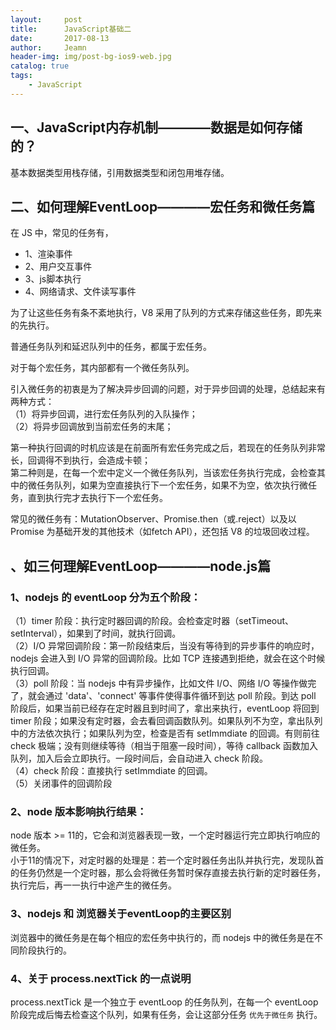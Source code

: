 ```yaml
---
layout:     post
title:      JavaScript基础二
date:       2017-08-13
author:     Jeamn
header-img: img/post-bg-ios9-web.jpg
catalog: true
tags:
    - JavaScript
---
```


## 一、JavaScript内存机制————数据是如何存储的？
基本数据类型用栈存储，引用数据类型和闭包用堆存储。

## 二、如何理解EventLoop————宏任务和微任务篇
在 JS 中，常见的任务有，
- 1、渲染事件
- 2、用户交互事件
- 3、js脚本执行
- 4、网络请求、文件读写事件

为了让这些任务有条不紊地执行，V8 采用了队列的方式来存储这些任务，即先来的先执行。   

普通任务队列和延迟队列中的任务，都属于宏任务。   

对于每个宏任务，其内部都有一个微任务队列。

引入微任务的初衷是为了解决异步回调的问题，对于异步回调的处理，总结起来有两种方式：  
（1）将异步回调，进行宏任务队列的入队操作；  
（2）将异步回调放到当前宏任务的末尾；

第一种执行回调的时机应该是在前面所有宏任务完成之后，若现在的任务队列非常长，回调得不到执行，会造成卡顿；  
第二种则是，在每一个宏中定义一个微任务队列，当该宏任务执行完成，会检查其中的微任务队列，如果为空直接执行下一个宏任务，如果不为空，依次执行微任务，直到执行完才去执行下一个宏任务。

常见的微任务有：MutationObserver、Promise.then（或.reject）以及以 Promise 为基础开发的其他技术（如fetch API），还包括 V8 的垃圾回收过程。

## 、如三何理解EventLoop————node.js篇
### 1、nodejs 的 eventLoop 分为五个阶段：
（1）timer 阶段：执行定时器回调的阶段。会检查定时器（setTimeout、setInterval），如果到了时间，就执行回调。   
（2）I/O 异常回调阶段：第一阶段结束后，当没有等待到的异步事件的响应时，nodejs 会进入到 I/O 异常的回调阶段。比如 TCP 连接遇到拒绝，就会在这个时候执行回调。   
（3）poll 阶段：当 nodejs 中有异步操作，比如文件 I/O、网络 I/O 等操作做完了，就会通过 'data'、'connect' 等事件使得事件循环到达 poll 阶段。到达 poll 阶段后，如果当前已经存在定时器且到时间了，拿出来执行，eventLoop 将回到 timer 阶段；如果没有定时器，会去看回调函数队列。如果队列不为空，拿出队列中的方法依次执行；如果队列为空，检查是否有 setImmdiate 的回调。有则前往 check 极端；没有则继续等待（相当于阻塞一段时间），等待 callback 函数加入队列，加入后会立即执行。一段时间后，会自动进入 check 阶段。   
（4）check 阶段：直接执行 setImmdiate 的回调。   
（5）关闭事件的回调阶段

### 2、node 版本影响执行结果：
node 版本 >= 11的，它会和浏览器表现一致，一个定时器运行完立即执行响应的微任务。   
小于11的情况下，对定时器的处理是：若一个定时器任务出队并执行完，发现队首的任务仍然是一个定时器，那么会将微任务暂时保存直接去执行新的定时器任务，执行完后，再一一执行中途产生的微任务。

### 3、nodejs 和 浏览器关于eventLoop的主要区别
浏览器中的微任务是在每个相应的宏任务中执行的，而 nodejs 中的微任务是在不同阶段执行的。

### 4、关于 process.nextTick 的一点说明
process.nextTick 是一个独立于 eventLoop 的任务队列，在每一个 eventLoop 阶段完成后悔去检查这个队列，如果有任务，会让这部分任务 `优先于微任务` 执行。

